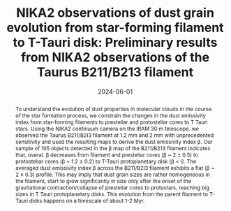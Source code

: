 ---
title: "NIKA2 observations of dust grain evolution from star-forming filament to T-Tauri disk: Preliminary results from NIKA2 observations of the Taurus B211/B213 filament"
collection: "publications"
category: "co_procs"
permalink: /publications/2024EPJWC29300035N
link: https://ui.adsabs.harvard.edu/abs/2024EPJWC.29300035N/abstract
date: 2024-06-01
venue: "mm Universe 2023 - Observing the Universe at mm Wavelengths"
citation: "Perotto, L., Adam, R., Ade, P., et al. (2024), mm Universe 2023 - Observing the Universe at mm Wavelengths, 293, 00040."
abstract: "To understand the evolution of dust properties in molecular clouds in the course of the star formation process, we constrain the changes in the dust emissivity index from star-forming filaments to prestellar and protostellar cores to T Tauri stars. Using the NIKA2 continuum camera on the IRAM 30 m telescope. we observed the Taurus B211/B2I3 filament at 1.2 mm and 2 mm with unprecedented sensitivity and used the resulting maps to derive the dust emissivity index β. Our sample of 105 objects detected in the β map of the B211/B213 filament indicates that, overal. β decreases from filament and prestellar cores (β ~ 2 ± 0.5) to protostellar cores (β ~ 1.2 ± 0.2) to T-Tauri protoplanetary disk (β &lt; I). The averaged dust emissivity index β across the B211/B2I3 filament exhibits a flat (β ~ 2 ± 0.3) profile. This may imply that dust grain sizes are rather homogeneous in the filament, start to grow significantly in size only after the onset of the gravitational contraction/collapse of prestellar cores to protostars, reaching big sizes in T Tauri protoplanetary disks. This evolution from the parent filament to T-Tauri disks happens on a timescale of about 1-2 Myr."
---